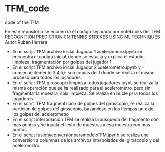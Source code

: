 # TFM_code
code of the TFM

En este repositorio se encuentra el codigo separado por notebooks del TFM 
RECOGNITION PREDICTION ON TENNIS STROKES USING ML TECHNIQUES
Autor:Rubén Herrera

- En el script TFM archivo inicial Jugador 1 acelerometro.ipynb se encuentra el codigo inicial, donde se estudia y explica el estudio, limpieza, fragmentación por golpes del jugador 1
- En el script TFM archivo inicial Jugador 2 acelerometro.ipynb y consecuentemente 3,4,5,6 son copias del 1 donde se realiza el mismo proceso para todos los jugadores.
- En el script TFM giroscopio limpieza todos jugadores.ipynb se realiza la misma operación que se ha realizado para el acelerometro, pero sin fragmentar la muestra, solo limpieza. Se realiza en bucle para todos los jugadores
- En el scriot TFM fragmentacion de golpes del giroscopio, se realiza la particion de golpes del giroscopio, basandose en los tiempos unix de los golpes del acelerometro
- En el script interpolación TFM se realiza la busqueda del fragmento con mas puntos y se iguala el resto de muestras a esa muestra con mas puntos
- En el script fusionyconversionparamodeloTFM.ipynb se realiza una conversion a columnas de los archivos interpolados del giroscopio y del acelerometro
